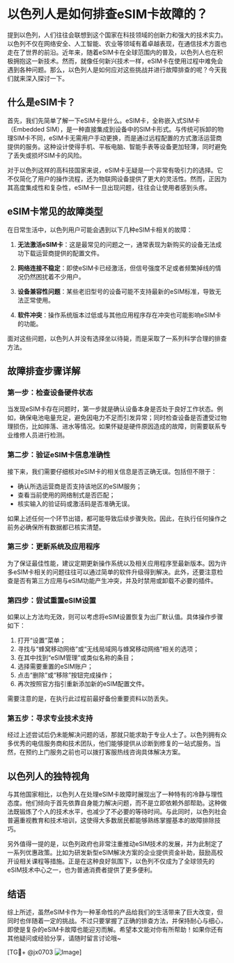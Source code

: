 # 以色列人是如何排查eSIM卡故障的？

提到以色列，人们往往会联想到这个国家在科技领域的创新力和强大的技术实力。以色列不仅在网络安全、人工智能、农业等领域有着卓越表现，在通信技术方面也走在了世界的前沿。近年来，随着eSIM卡在全球范围内的普及，以色列人也在积极拥抱这一新技术。然而，就像任何新兴技术一样，eSIM卡在使用过程中难免会遇到各种问题。那么，以色列人是如何应对这些挑战并进行故障排查的呢？今天我们就来深入探讨一下。

## 什么是eSIM卡？

首先，我们先简单了解一下eSIM卡是什么。eSIM卡，全称嵌入式SIM卡（Embedded SIM），是一种直接集成到设备中的SIM卡形式。与传统可拆卸的物理SIM卡不同，eSIM卡无需用户手动更换，而是通过远程配置的方式激活运营商提供的服务。这种设计使得手机、平板电脑、智能手表等设备更加轻薄，同时避免了丢失或损坏SIM卡的风险。

对于以色列这样的高科技国家来说，eSIM卡无疑是一个非常有吸引力的选择。它不仅简化了用户的操作流程，还为物联网设备提供了更大的灵活性。然而，正因为其高度集成性和复杂性，eSIM卡一旦出现问题，往往会让使用者感到头疼。

## eSIM卡常见的故障类型

在日常生活中，以色列用户可能会遇到以下几种eSIM卡相关的故障：

1. **无法激活eSIM卡**：这是最常见的问题之一，通常表现为新购买的设备无法成功下载运营商提供的配置文件。
   
2. **网络连接不稳定**：即使eSIM卡已经激活，但信号强度不足或者频繁掉线的情况仍然困扰着不少用户。

3. **设备兼容性问题**：某些老旧型号的设备可能不支持最新的eSIM标准，导致无法正常使用。

4. **软件冲突**：操作系统版本过低或与其他应用程序存在冲突也可能影响eSIM卡的功能。

面对这些问题，以色列人并没有选择坐以待毙，而是采取了一系列科学合理的排查方法。

## 故障排查步骤详解

### 第一步：检查设备硬件状态

当发现eSIM卡存在问题时，第一步就是确认设备本身是否处于良好工作状态。例如，确保电池电量充足，避免因电力不足而引发异常；同时检查设备是否遭受过物理损伤，比如摔落、进水等情况。如果怀疑是硬件原因造成的故障，则需要联系专业维修人员进行检测。

### 第二步：验证eSIM卡信息准确性

接下来，我们需要仔细核对eSIM卡的相关信息是否正确无误。包括但不限于：

- 确认所选运营商是否支持该地区的eSIM服务；
- 查看当前使用的网络制式是否匹配；
- 核实输入的验证码或激活码是否准确无误。

如果上述任何一个环节出错，都可能导致后续步骤失败。因此，在执行任何操作之前务必确保所有数据都已核实清楚。

### 第三步：更新系统及应用程序

为了保证最佳性能，建议定期更新操作系统以及相关应用程序至最新版本。因为许多eSIM卡相关的问题往往可以通过简单的软件升级得到解决。此外，还要注意检查是否有第三方应用与eSIM功能产生冲突，并及时禁用或卸载不必要的插件。

### 第四步：尝试重置eSIM设置

如果以上方法均无效，则可以考虑将eSIM设置恢复为出厂默认值。具体操作步骤如下：
1. 打开“设置”菜单；
2. 寻找与“蜂窝移动网络”或“无线局域网与蜂窝移动网络”相关的选项；
3. 在其中找到“eSIM管理”或类似名称的条目；
4. 选择需要重置的eSIM账户；
5. 点击“删除”或“移除”按钮完成操作；
6. 再次按照官方指引重新添加新的eSIM配置文件。

需要注意的是，在执行此过程前最好备份重要资料以防丢失。

### 第五步：寻求专业技术支持

经过上述尝试后仍未能解决问题的话，那就只能求助于专业人士了。以色列拥有众多优秀的电信服务商和技术团队，他们能够提供从诊断到修复的一站式服务。当然，在预约上门服务之前也可以拨打客服热线咨询具体解决方案。

## 以色列人的独特视角

与其他国家相比，以色列人在处理eSIM卡故障时展现出了一种特有的冷静与理性态度。他们倾向于首先依靠自身能力解决问题，而不是立即依赖外部帮助。这种做法既锻炼了个人的技术水平，也减少了不必要的等待时间。与此同时，以色列社会普遍重视教育和技术培训，这使得大多数居民都能够熟练掌握基本的故障排除技巧。

另外值得一提的是，以色列政府也非常注重推动eSIM技术的发展，并为此制定了一系列优惠政策。比如为研发新型eSIM解决方案的企业提供资金补助，鼓励高校开设相关课程等措施。正是在这种良好氛围下，以色列不仅成为了全球领先的eSIM技术中心之一，也为普通消费者提供了更多便利。

## 结语

综上所述，虽然eSIM卡作为一种革命性的产品给我们的生活带来了巨大改变，但同时也伴随着一定的挑战。不过只要掌握了正确的排查方法，并保持耐心与细心，即使是复杂的eSIM卡故障也能迎刃而解。希望本文能对你有所帮助！如果你还有其他疑问或经验分享，请随时留言讨论哦~

[TG💪+ @jx0703 ![Image](https://github.com/user-attachments/assets/dbca1d08-cadb-493c-b0ec-ad6f7a83f270)]